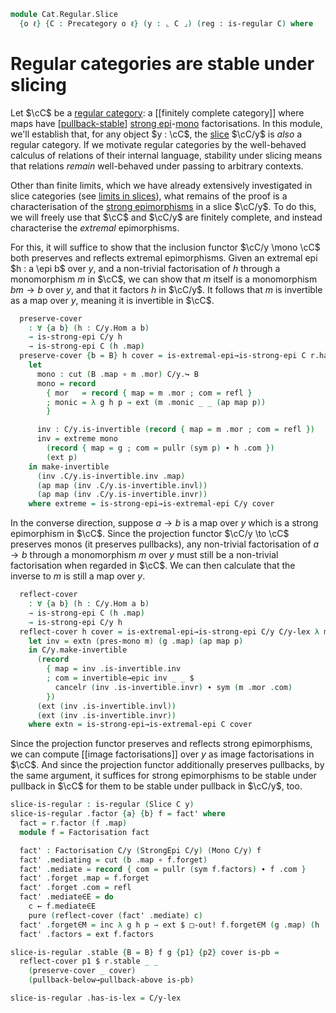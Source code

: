 <!--
```agda
open import Cat.Morphism.Factorisation
open import Cat.Diagram.Limit.Finite
open import Cat.Morphism.Orthogonal
open import Cat.Morphism.Strong.Epi
open import Cat.Diagram.Pullback
open import Cat.Instances.Slice
open import Cat.Prelude
open import Cat.Regular

import Cat.Reasoning as Cr
```
-->

```agda
module Cat.Regular.Slice
  {o ℓ} {C : Precategory o ℓ} (y : ⌞ C ⌟) (reg : is-regular C) where
```

# Regular categories are stable under slicing

Let $\cC$ be a [regular category]: a [[finitely complete category]]
where maps have [[pullback-stable]] [strong epi]-[mono] factorisations.
In this module, we'll establish that, for any object $y : \cC$, the
[slice] $\cC/y$ is _also_ a regular category. If we motivate regular
categories by the well-behaved calculus of relations of their internal
language, stability under slicing means that relations _remain_
well-behaved under passing to arbitrary contexts.

[regular category]: Cat.Regular.html
[pullback-stable]: Cat.Diagram.Pullback.html#stability
[strong epi]: Cat.Morphism.Strong.Epi.html
[mono]: Cat.Morphism.html#monos
[slice]: Cat.Instances.Slice.html

<!--
```agda
private
  module r = is-regular reg
  C/y = Slice C y
  module C/y = Cr C/y
open Cr C
open Factorisation
open is-regular
open Functor
open /-Obj
open /-Hom

private
  C/y-lex : Finitely-complete C/y
  C/y-lex = with-pullbacks C/y Slice-terminal-object pb where
    pb : ∀ {A B X} (f : C/y.Hom A X) (g : C/y.Hom B X) → Pullback C/y f g
    pb {A = A} f g = below where
      above = r.lex.pullbacks (f .map) (g .map)

      below : Pullback C/y f g
      below .Pullback.apex = cut (A .map ∘ above .Pullback.p₁)
      below .Pullback.p₁ .map = above .Pullback.p₁
      below .Pullback.p₁ .com = refl
      below .Pullback.p₂ .map = above .Pullback.p₂
      below .Pullback.p₂ .com =
        pushl (sym (g .com)) ∙ ap₂ _∘_ refl (sym (above .Pullback.square)) ∙ pulll (f .com)
      below .Pullback.has-is-pb = pullback-above→pullback-below (above .Pullback.has-is-pb)

  pres-mono
    : ∀ {a b} (h : a C/y.↪ b)
    → a .dom ↪ b .dom
  pres-mono h .mor = h .mor .map
  pres-mono {a = A} h .monic a b p = ap map $ h .C/y.monic
    {c = cut (A .map ∘ a)}
    (record { com = refl })
    (record { com = pushl (sym (h .mor .com)) ∙∙ ap₂ _∘_ refl (sym p) ∙∙ pulll (h .mor .com) })
    (ext p)
```
-->

Other than finite limits, which we have already extensively investigated
in slice categories (see [limits in slices][slilim]), what remains of
the proof is a characterisation of the [strong epimorphisms] in a slice
$\cC/y$. To do this, we will freely use that $\cC$ and $\cC/y$ are
finitely complete, and instead characterise the _extremal_ epimorphisms.

[slilim]: Cat.Instances.Slice.Limit.html
[strong epimorphisms]: Cat.Morphism.Strong.Epi.html

For this, it will suffice to show that the inclusion functor $\cC/y
\mono \cC$ both preserves and reflects extremal epimorphisms. Given an
extremal epi $h : a \epi b$ over $y$, and a non-trivial factorisation of
$h$ through a monomorphism $m$ in $\cC$, we can show that $m$ itself is
a monomorphism $bm \to b$ over $y$, and that it factors $h$ in $\cC/y$.
It follows that $m$ is invertible as a map over $y$, meaning it is
invertible in $\cC$.

```agda
  preserve-cover
    : ∀ {a b} (h : C/y.Hom a b)
    → is-strong-epi C/y h
    → is-strong-epi C (h .map)
  preserve-cover {b = B} h cover = is-extremal-epi→is-strong-epi C r.has-is-lex λ m g p →
    let
      mono : cut (B .map ∘ m .mor) C/y.↪ B
      mono = record
        { mor   = record { map = m .mor ; com = refl }
        ; monic = λ g h p → ext (m .monic _ _ (ap map p))
        }

      inv : C/y.is-invertible (record { map = m .mor ; com = refl })
      inv = extreme mono
        (record { map = g ; com = pullr (sym p) ∙ h .com })
        (ext p)
    in make-invertible
      (inv .C/y.is-invertible.inv .map)
      (ap map (inv .C/y.is-invertible.invl))
      (ap map (inv .C/y.is-invertible.invr))
    where extreme = is-strong-epi→is-extremal-epi C/y cover
```

In the converse direction, suppose $a \to b$ is a map over $y$ which is
a strong epimorphism in $\cC$. Since the projection functor $\cC/y \to
\cC$ preserves monos (it preserves pullbacks), any non-trivial
factorisation of $a \to b$ through a monomorphism $m$ over $y$ must
still be a non-trivial factorisation when regarded in $\cC$. We can then
calculate that the inverse to $m$ is still a map over $y$.

```agda
  reflect-cover
    : ∀ {a b} (h : C/y.Hom a b)
    → is-strong-epi C (h .map)
    → is-strong-epi C/y h
  reflect-cover h cover = is-extremal-epi→is-strong-epi C/y C/y-lex λ m g p →
    let inv = extn (pres-mono m) (g .map) (ap map p)
    in C/y.make-invertible
      (record
        { map = inv .is-invertible.inv
        ; com = invertible→epic inv _ _ $
          cancelr (inv .is-invertible.invr) ∙ sym (m .mor .com)
        })
      (ext (inv .is-invertible.invl))
      (ext (inv .is-invertible.invr))
    where extn = is-strong-epi→is-extremal-epi C cover
```

Since the projection functor preserves and reflects strong epimorphisms,
we can compute [[image factorisations]] over $y$ as image factorisations in
$\cC$. And since the projection functor additionally preserves
pullbacks, by the same argument, it suffices for strong epimorphisms to
be stable under pullback in $\cC$ for them to be stable under pullback
in $\cC/y$, too.

```agda
slice-is-regular : is-regular (Slice C y)
slice-is-regular .factor {a} {b} f = fact' where
  fact = r.factor (f .map)
  module f = Factorisation fact

  fact' : Factorisation C/y (StrongEpi C/y) (Mono C/y) f
  fact' .mediating = cut (b .map ∘ f.forget)
  fact' .mediate = record { com = pullr (sym f.factors) ∙ f .com }
  fact' .forget .map = f.forget
  fact' .forget .com = refl
  fact' .mediate∈E = do
    c ← f.mediate∈E
    pure (reflect-cover (fact' .mediate) c)
  fact' .forget∈M = inc λ g h p → ext $ □-out! f.forget∈M (g .map) (h .map) (ap map p)
  fact' .factors = ext f.factors

slice-is-regular .stable {B = B} f g {p1} {p2} cover is-pb =
  reflect-cover p1 $ r.stable _ _
    (preserve-cover _ cover)
    (pullback-below→pullback-above is-pb)

slice-is-regular .has-is-lex = C/y-lex
```
